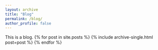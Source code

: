 ```yaml
---
layout: archive
title: "Blog"
permalink: /blog/
author_profile: false
---
```


This is a blog.
{% for post in site.posts %}
  {% include archive-single.html post=post %}
{% endfor %}
